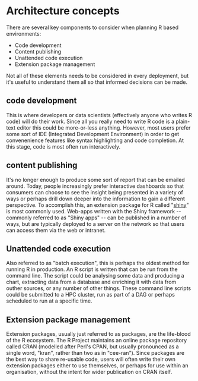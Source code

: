 # Architecture concepts

There are several key components to consider when planning R based environments:

* Code development
* Content publishing
* Unattended code execution
* Extension package management

Not all of these elements needs to be considered in every deployment, but it's useful to understand them all so that informed decisions can be made.


## code development

This is where developers or data scientists (effectively anyone who writes R code) will do their work.
Since all you really need to write R code is a plain-text editor this could be more-or-less anything.
However, most users prefer some sort of IDE (Integrated Development Environment) in order to get convenenience features like syntax highlighting and code completion.
At this stage, code is most often run interactively.


## content publishing

It's no longer enough to produce some sort of report that can be emailed around.
Today, people increasingly prefer interactive dashboards so that consumers can choose to see the insight being presented in a variety of ways or perhaps drill down deeper into the information to gain a different perspective.
To accomplish this, an extension package for R called "[shiny](https://shiny.posit.co)" is most commonly used.
Web-apps written with the Shiny framework -- commonly referred to as "Shiny apps" -- can be published in a number of ways, but are typically deployed to a server on the network so that users can access them via the web or intranet.


## Unattended code execution

Also referred to as "batch execution", this is perhaps the oldest method for running R in production.
An R script is written that can be run from the command line. 
The script could be analysing some data and producing a chart, extracting data from a database and enriching it with data from outher sources, or any number of other things.
These command line scripts could be submitted to a HPC cluster, run as part of a DAG or perhaps scheduled to run at a specific time.


## Extension package management

Extension packages, usually just referred to as packages, are the life-blood of the R ecosystem.
The R Project maintains an online package repository called CRAN (modelled after Perl's CPAN, but usually pronounced as a single word, "kran", rather than two as in "cee-ran").
Since packages are the best way to share re-usable code, users will often write their own extension packages either to use themselves, or perhaps for use within an organisation, without the intent for wider publication on CRAN itself.


